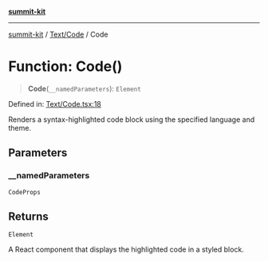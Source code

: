 [**summit-kit**](../../../README.md)

***

[summit-kit](../../../modules.md) / [Text/Code](../README.md) / Code

# Function: Code()

> **Code**(`__namedParameters`): `Element`

Defined in: [Text/Code.tsx:18](https://github.com/andrewgremlich/summit-kit/blob/374135e86453db85d211b68449c3d255b57be43d/src/react/Text/Code.tsx#L18)

Renders a syntax-highlighted code block using the specified language and theme.

## Parameters

### \_\_namedParameters

`CodeProps`

## Returns

`Element`

A React component that displays the highlighted code in a styled block.

